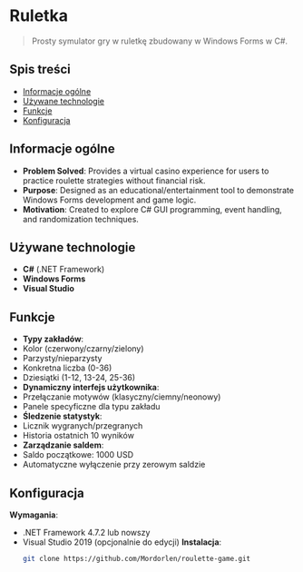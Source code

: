 # Ruletka
> Prosty symulator gry w ruletkę zbudowany w Windows Forms w C#.

## Spis treści
* [Informacje ogólne](#informacje-ogólne)
* [Używane technologie](#używane-technologie)
* [Funkcje](#funkcje)
* [Konfiguracja](#ustawienia)
  
## Informacje ogólne
- **Problem Solved**: Provides a virtual casino experience for users to practice roulette strategies without financial risk.
- **Purpose**: Designed as an educational/entertainment tool to demonstrate Windows Forms development and game logic.
- **Motivation**: Created to explore C# GUI programming, event handling, and randomization techniques.

## Używane technologie
- **C#** (.NET Framework)
- **Windows Forms** 
- **Visual Studio** 

## Funkcje
- **Typy zakładów**:
- Kolor (czerwony/czarny/zielony)
- Parzysty/nieparzysty
- Konkretna liczba (0-36)
- Dziesiątki (1-12, 13-24, 25-36)
- **Dynamiczny interfejs użytkownika**:
- Przełączanie motywów (klasyczny/ciemny/neonowy)
- Panele specyficzne dla typu zakładu
- **Śledzenie statystyk**:
- Licznik wygranych/przegranych
- Historia ostatnich 10 wyników
- **Zarządzanie saldem**:
- Saldo początkowe: 1000 USD
- Automatyczne wyłączenie przy zerowym saldzie

## Konfiguracja 
**Wymagania**:
- .NET Framework 4.7.2 lub nowszy
- Visual Studio 2019 (opcjonalnie do edycji)
   **Instalacja**:
   ```bash
   git clone https://github.com/Mordorlen/roulette-game.git
